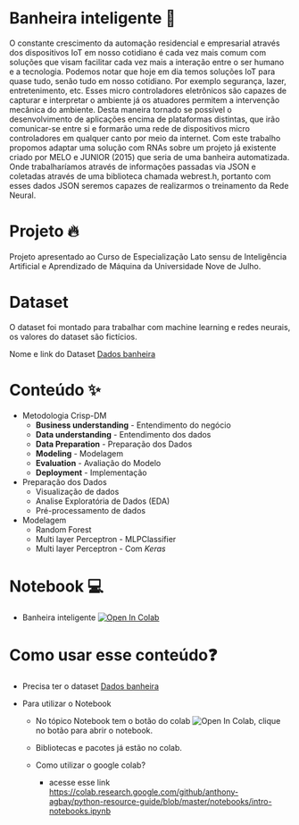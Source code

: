 # Banheira inteligente 🛁


O constante crescimento da automação residencial e empresarial através dos dispositivos IoT em nosso cotidiano é cada vez mais comum com soluções que visam facilitar cada vez mais a interação entre o ser humano e a tecnologia. Podemos notar que hoje em dia temos soluções IoT para quase tudo, senão tudo em nosso cotidiano. Por exemplo segurança, lazer, entretenimento, etc. Esses micro controladores eletrônicos são capazes de capturar e interpretar o ambiente já os atuadores permitem a intervenção mecânica do ambiente.
Desta maneira tornado se possível o desenvolvimento de aplicações encima de plataformas distintas, que irão comunicar-se entre si e formarão uma rede de dispositivos micro controladores em qualquer canto por meio da internet.
Com este trabalho propomos adaptar uma solução com RNAs sobre um projeto já existente criado por MELO e JUNIOR (2015) que seria de uma banheira automatizada. Onde trabalharíamos através de informações passadas via JSON e coletadas através de uma biblioteca chamada webrest.h, portanto com esses dados JSON seremos capazes de realizarmos o treinamento da Rede Neural.


# Projeto 🔥
Projeto apresentado ao Curso de Especialização Lato sensu de Inteligência Artificial e Aprendizado de Máquina da Universidade Nove de Julho.

# Dataset

O dataset foi montado para trabalhar com machine learning e redes neurais, os valores do dataset são fictícios.

Nome e link do Dataset [Dados banheira](https://drive.google.com/file/d/15kELqVoD_VzgMbJXcBcjBvY-MmrukHWh/view?usp=sharing) 

# Conteúdo ✨

* Metodologia Crisp-DM
  - **Business understanding** - Entendimento do negócio
  - **Data understanding** - Entendimento dos dados
  - **Data Preparation** - Preparação dos Dados
  - **Modeling** - Modelagem
  - **Evaluation** - Avaliação do Modelo
  - **Deployment** - Implementação
* Preparação dos Dados
  - Visualização de dados
  - Analise Exploratória de Dados (EDA)
  - Pré-processamento de dados
* Modelagem
  - Random Forest
  - Multi layer Perceptron - MLPClassifier
  - Multi layer Perceptron - Com *Keras*
  
 # Notebook 💻
  - Banheira inteligente [![Open In Colab](https://colab.research.google.com/assets/colab-badge.svg)](https://drive.google.com/file/d/15kELqVoD_VzgMbJXcBcjBvY-MmrukHWh/view?usp=sharing)
 
 # Como usar esse conteúdo❓
  - Precisa ter o dataset [Dados banheira](https://drive.google.com/file/d/15kELqVoD_VzgMbJXcBcjBvY-MmrukHWh/view?usp=sharing) 

  * Para utilizar o Notebook
    * No tópico Notebook tem o botão do colab ![Open In Colab](https://colab.research.google.com/assets/colab-badge.svg), clique no botão para abrir o notebook.

    * Bibliotecas e pacotes já estão no colab.

    * Como utilizar o google colab? 
      * acesse esse link https://colab.research.google.com/github/anthony-agbay/python-resource-guide/blob/master/notebooks/intro-notebooks.ipynb


